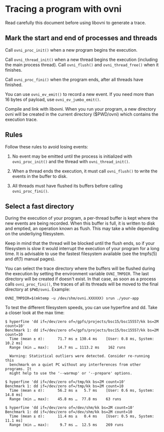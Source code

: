 # Tracing a program with ovni

Read carefully this document before using libovni to generate a trace.

## Mark the start and end of processes and threads

Call `ovni_proc_init()` when a new program begins the execution.

Call `ovni_thread_init()` when a new thread begins the execution
(including the main process thread). Call `ovni_flush()` and
`ovni_thread_free()` when it finishes.

Call `ovni_proc_fini()` when the program ends, after all threads have
finished.

You can use `ovni_ev_emit()` to record a new event. If you need more
than 16 bytes of payload, use `ovni_ev_jumbo_emit()`.

Compile and link with libovni. When you run your program, a new
directory ovni will be created in the current directory ($PWD/ovni)
which contains the execution trace.

## Rules

Follow these rules to avoid losing events:

1. No event may be emitted until the process is initialized with
`ovni_proc_init()` and the thread with `ovni_thread_init()`.

2. When a thread ends the execution, it must call `ovni_flush()` to write the
events in the buffer to disk.

3. All threads must have flushed its buffers before calling `ovni_proc_fini()`.

## Select a fast directory

During the execution of your program, a per-thread buffer is kept where the new
events are being recorded. When this buffer is full, it is written to disk and
emptied, an operation known as flush. This may take a while depending on the
underliying filesystem.

Keep in mind that the thread will be blocked until the flush ends, so if your
filesystem is slow it would interrupt the execution of your program for a long
time. It is advisable to use the fastest filesystem available (see the tmpfs(5)
and df(1) manual pages).

You can select the trace directory where the buffers will be flushed during the
execution by setting the environment variable `OVNI_TMPDIR`. The last directory
will be created if doesn't exist. In that case, as soon as a process calls
`ovni_proc_fini()`, the traces of all its threads will be moved to the final
directory at `$PWD/ovni`. Example:

	OVNI_TMPDIR=$(mktemp -u /dev/shm/ovni.XXXXXX) srun ./your-app

To test the different filesystem speeds, you can use hyperfine and dd. Take a
closer look at the max time:

```
$ hyperfine 'dd if=/dev/zero of=/gpfs/projects/bsc15/bsc15557/kk bs=2M count=10'
Benchmark 1: dd if=/dev/zero of=/gpfs/projects/bsc15/bsc15557/kk bs=2M count=10
  Time (mean ± σ):      71.7 ms ± 130.4 ms    [User: 0.8 ms, System: 10.2 ms]
  Range (min … max):    14.7 ms … 1113.2 ms    162 runs
 
  Warning: Statistical outliers were detected. Consider re-running this
  benchmark on a quiet PC without any interferences from other programs. It
  might help to use the '--warmup' or '--prepare' options.

$ hyperfine 'dd if=/dev/zero of=/tmp/kk bs=2M count=10'
Benchmark 1: dd if=/dev/zero of=/tmp/kk bs=2M count=10
  Time (mean ± σ):      56.2 ms ±   5.7 ms    [User: 0.6 ms, System: 14.8 ms]
  Range (min … max):    45.8 ms …  77.8 ms    63 runs
 
$ hyperfine 'dd if=/dev/zero of=/dev/shm/kk bs=2M count=10'
Benchmark 1: dd if=/dev/zero of=/dev/shm/kk bs=2M count=10
  Time (mean ± σ):      11.4 ms ±   0.4 ms    [User: 0.5 ms, System: 11.1 ms]
  Range (min … max):     9.7 ms …  12.5 ms    269 runs
```

